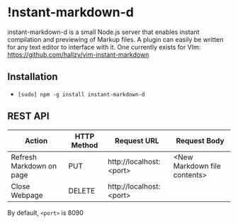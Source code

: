 !nstant-markdown-d
================
instant-markdown-d is a small Node.js server that enables instant compilation
and previewing of Markup files. A plugin can easily be written for any text
editor to interface with it. One currently exists for VIm:
https://github.com/hallzy/vim-instant-markdown

Installation
------------
- `[sudo] npm -g install instant-markdown-d`

REST API
--------
| Action           | HTTP Method | Request URL               | Request Body |
|---------------------|-------------|---------------------------|--------------------|
| Refresh Markdown on page | PUT        | http://localhost:\<port\> | \<New Markdown file contents\> |
| Close Webpage    | DELETE      | http://localhost:\<port\> | |

By default, `<port>` is 8090
